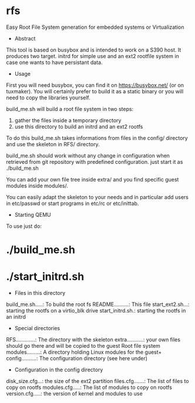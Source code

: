 # rfs
Easy Root File System generation for embedded systems or Virtualization


- Abstract

This tool is based on busybox and is intended to work on a S390 host.
It produces two target. initrd for simple use and an ext2 rootfile system
in case one wants to have persistant data.


- Usage

First you will need busybox, you can find it on https://busybox.net/
(or on tuxmaker).
You will certainly prefer to build it as a static binary or you will
need to copy the libraries yourself.

build_me.sh will build a root file system in two steps:
 1) gather the files inside a temporary directory
 2) use this directory to build an initrd and an ext2 rootfs

To do this build_me.sh takes informations from files in the
config/ directory and use the skeleton in RFS/ directory.

build_me.sh should work without any change in configuration
when retrieved from git repository with predefined configuration.
just start it as ./build_me.sh

You can add your own file tree inside extra/ and you find specific
guest modules inside modules/.

You can easily adapt the skeleton to your needs and in particular
add users in etc/passwd or start programs in etc/rc or etc/inittab.

- Starting QEMU

To use just do:
 # ./build_me.sh
 # ./start_initrd.sh


- Files in this directory

build_me.sh.....: To build the root fs
README..........: This file
start_ext2.sh...: starting the rootfs on a virtio_blk drive
start_initrd.sh.: starting the rootfs in an initrd

- Special directories

RFS.............: The directory with the skeleton
extra...........: your own files should go there and will be copied
                  to the guest Root file system
modules.........: A directory holding Linux modules for the guest+
config..........: The configuration directory (see here under)

- Configuration in the config directory

disk_size.cfg...: the size of the ext2 partition
files.cfg.......: The list of files to copy on rootfs
modules.cfg.....: The list of modules to copy on rootfs
version.cfg.....: the version of kernel and modules to use


